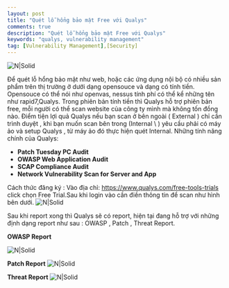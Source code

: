 ```yaml
---
layout: post
title: "Quét lỗ hổng bảo mật Free với Qualys"
comments: true
description: "Quét lỗ hổng bảo mật Free với Qualys"
keywords: "qualys, vulnerability management"
tag: [Vulnerability Management],[Security]
---
```



![N|Solid](http://rumyittips.com/wp-content/uploads/2013/08/Free-Online-Vulnerability-Scan-with-Qualys-FreeScan5.jpg)


  Để  quét lỗ hổng bảo mật như web, hoặc các ứng dụng nội bộ có nhiều sản phẩm trên thị trường ở dưới dạng opensouce và dạng có tính tiền. Opensouce có thể nói như openvas, nessus tính phí có thể kể những tên như rapid7,Qualys. Trong phiên bản tính tiền thì Qualys hỗ trợ phiên bản free, mỗi người có thể scan website của công ty mình mà không tốn đồng nào. Điểm tiện lợi quả Qualys nếu bạn scan ở bên ngoài \( External \) chỉ cần trình duyệt , khi bạn muốn scan bên trong \(Internal \ ) yêu cầu phải có máy ảo và setup Qualys , từ máy ảo đó thực hiện quét Internal.
Những tính năng chính của Qualys:

- **Patch Tuesday PC Audit**
- **OWASP Web Application Audit**
- **SCAP Compliance Audit**
- **Network Vulnerability Scan for Server and App**

Cách thức đăng ký :
Vào địa chỉ: https://www.qualys.com/free-tools-trials  click chọn Free Trial.Sau khi login vào cần điền thông tin để scan như hình bên dưới.
![N|Solid](https://image.ibb.co/hqqeAa/Clipboard_image_2017_03_14_15_43_57.png)

Sau khi report xong thì Qualys sẽ có report, hiện tại đang hỗ trợ với những định dạng report như sau : OWASP , Patch , Threat Report.

**OWASP Report**

![N|Solid](https://image.ibb.co/fm4jbF/Clipboard_image_2017_03_14_15_47_21.png)

**Patch Report**
![N|Solid](https://image.ibb.co/g4OGqa/Clipboard_image_2017_03_14_15_50_08.png)

**Threat Report**
![N|Solid](https://image.ibb.co/neepAa/Clipboard_image_2017_03_14_15_51_52.png)


